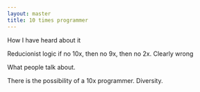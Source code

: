 ```yaml
---
layout: master
title: 10 times programmer
---
```


How I have heard about it

Reducionist logic if no 10x, then no 9x, then no 2x. Clearly wrong

What people talk about.

There is the possibility of a 10x programmer. Diversity.